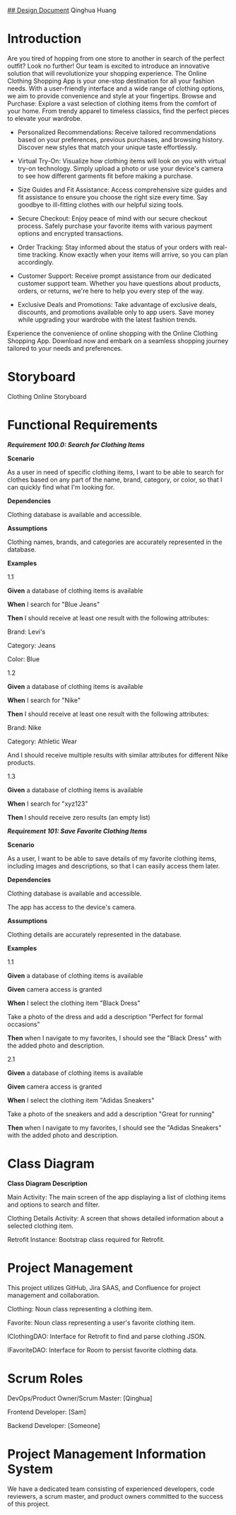 [## Design Document](https://mail-team-8anht7w3pbww.atlassian.net/jira/software/projects/PP/boards/2/timeline?selectedIssue=PP-2)
Qinghua Huang

# Introduction

Are you tired of hopping from one store to another in search of the perfect outfit? Look no further! Our team is excited to introduce an innovative solution that will revolutionize your shopping experience. The Online Clothing Shopping App is your one-stop destination for all your fashion needs. With a user-friendly interface and a wide range of clothing options, we aim to provide convenience and style at your fingertips.
Browse and Purchase: Explore a vast selection of clothing items from the comfort of your home. From trendy apparel to timeless classics, find the perfect pieces to elevate your wardrobe.

- Personalized Recommendations: Receive tailored recommendations based on your preferences, previous purchases, and browsing history. Discover new styles that match your unique taste effortlessly.

- Virtual Try-On: Visualize how clothing items will look on you with virtual try-on technology. Simply upload a photo or use your device's camera to see how different garments fit before making a purchase.

- Size Guides and Fit Assistance: Access comprehensive size guides and fit assistance to ensure you choose the right size every time. Say goodbye to ill-fitting clothes with our helpful sizing tools.

- Secure Checkout: Enjoy peace of mind with our secure checkout process. Safely purchase your favorite items with various payment options and encrypted transactions.

- Order Tracking: Stay informed about the status of your orders with real-time tracking. Know exactly when your items will arrive, so you can plan accordingly.

- Customer Support: Receive prompt assistance from our dedicated customer support team. Whether you have questions about products, orders, or returns, we're here to help you every step of the way.

- Exclusive Deals and Promotions: Take advantage of exclusive deals, discounts, and promotions available only to app users. Save money while upgrading your wardrobe with the latest fashion trends.

Experience the convenience of online shopping with the Online Clothing Shopping App. Download now and embark on a seamless shopping journey tailored to your needs and preferences.
# Storyboard

Clothing Online Storyboard


# Functional Requirements

***Requirement 100.0: Search for Clothing Items***

 **Scenario**

As a user in need of specific clothing items, I want to be able to search for clothes based on any part of the name, brand, category, or color, so that I can quickly find what I'm looking for.

 **Dependencies**

Clothing database is available and accessible.

 **Assumptions**

Clothing names, brands, and categories are accurately represented in the database.

**Examples**

1.1

**Given** a database of clothing items is available

**When** I search for "Blue Jeans"

**Then** I should receive at least one result with the following attributes:

Brand: Levi's

Category: Jeans

Color: Blue

1.2

**Given** a database of clothing items is available

**When** I search for "Nike"

**Then** I should receive at least one result with the following attributes:

Brand: Nike

Category: Athletic Wear

And I should receive multiple results with similar attributes for different Nike products.

1.3

**Given** a database of clothing items is available

**When** I search for "xyz123"

**Then** I should receive zero results (an empty list)

***Requirement 101: Save Favorite Clothing Items***

**Scenario**

As a user, I want to be able to save details of my favorite clothing items, including images and descriptions, so that I can easily access them later.

**Dependencies**

Clothing database is available and accessible.

The app has access to the device's camera.

**Assumptions**

Clothing details are accurately represented in the database.

**Examples**

1.1

**Given** a database of clothing items is available

**Given** camera access is granted

**When** I select the clothing item "Black Dress"

Take a photo of the dress and add a description "Perfect for formal occasions"

**Then** when I navigate to my favorites, I should see the "Black Dress" with the added photo and description.

2.1

**Given** a database of clothing items is available

**Given** camera access is granted

**When** I select the clothing item "Adidas Sneakers"

Take a photo of the sneakers and add a description "Great for running"

**Then** when I navigate to my favorites, I should see the "Adidas Sneakers" with the added photo and description.

# Class Diagram

**Class Diagram Description**

Main Activity: The main screen of the app displaying a list of clothing items and options to search and filter.

Clothing Details Activity: A screen that shows detailed information about a selected clothing item.

Retrofit Instance: Bootstrap class required for Retrofit.

# Project Management

This project utilizes GitHub, Jira SAAS, and Confluence for project management and collaboration.

Clothing: Noun class representing a clothing item.

Favorite: Noun class representing a user's favorite clothing item.

IClothingDAO: Interface for Retrofit to find and parse clothing JSON.

IFavoriteDAO: Interface for Room to persist favorite clothing data.

# Scrum Roles

DevOps/Product Owner/Scrum Master: [Qinghua]

Frontend Developer: [Sam]

Backend Developer: [Someone]

# Project Management Information System

We have a dedicated team consisting of experienced developers, code reviewers, a scrum master, and product owners committed to the success of this project.



 
